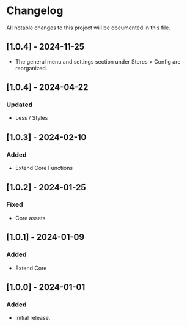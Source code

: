 # Changelog
All notable changes to this project will be documented in this file.

## [1.0.4] - 2024-11-25

- The general menu and settings section under Stores > Config are reorganized.

## [1.0.4] - 2024-04-22

### Updated
- Less / Styles

## [1.0.3] - 2024-02-10

### Added
- Extend Core Functions

## [1.0.2] - 2024-01-25

### Fixed
- Core assets

## [1.0.1] - 2024-01-09

### Added
- Extend Core

## [1.0.0] - 2024-01-01

### Added
- Initial release.
